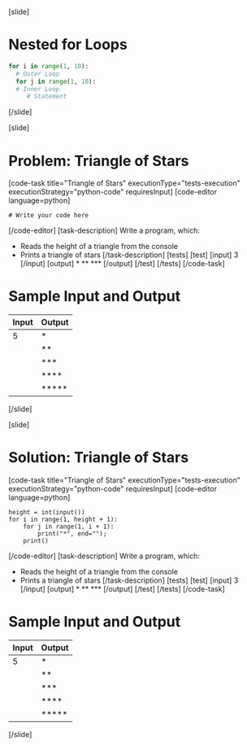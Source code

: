 [slide]
# Nested for Loops
```python
for i in range(1, 10):
  # Outer Loop 
  for j in range(1, 10):
  # Inner Loop
     # Statement
```
[/slide]

[slide]
# Problem: Triangle of Stars
[code-task title="Triangle of Stars" executionType="tests-execution" executionStrategy="python-code" requiresInput]
[code-editor language=python]
```
# Write your code here
```
[/code-editor]
[task-description]
Write a program, which:

* Reads the height of a triangle from the console
* Prints a triangle of stars
[/task-description]
[tests]
[test]
[input]
3
[/input]
[output]
\*
\*\*
\*\*\*
[/output]
[/test]
[/tests]
[/code-task]
# Sample Input and Output
|Input|Output|
|-----|------|
|5|\*|
||\*\*|
||\*\*\*|
||\*\*\*\*|
||\*\*\*\*\*|
[/slide]

[slide]
# Solution: Triangle of Stars
[code-task title="Triangle of Stars" executionType="tests-execution" executionStrategy="python-code" requiresInput]
[code-editor language=python]
```
height = int(input())
for i in range(1, height + 1):
    for j in range(1, i + 1):
        print("*", end="");
    print()
```
[/code-editor]
[task-description]
Write a program, which:

* Reads the height of a triangle from the console
* Prints a triangle of stars
[/task-description]
[tests]
[test]
[input]
3
[/input]
[output]
\*
\*\*
\*\*\*
[/output]
[/test]
[/tests]
[/code-task]
# Sample Input and Output
|Input|Output|
|-----|------|
|5|\*|
||\*\*|
||\*\*\*|
||\*\*\*\*|
||\*\*\*\*\*|
[/slide]